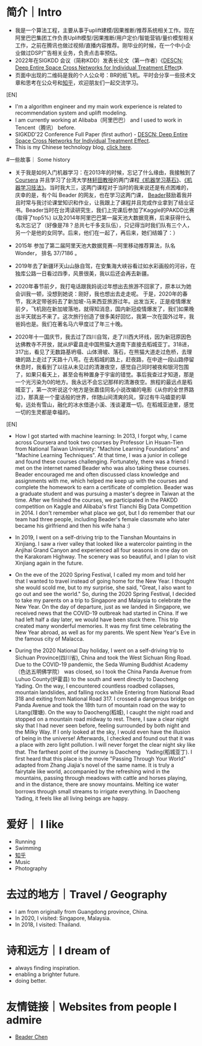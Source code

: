 
# 简介｜Intro
- 我是一个算法工程，主要从事于uplift建模/因果推断/推荐系统相关工作。现在阿里巴巴集团工作负责Uplift模型/因果推断/用户定价/智能营销/量价模型相关工作，之前在腾讯也做过视频/直播内容推荐。刚毕业的时候，在一个中小企业做过DSP广告相关业务，负责点击率预估。
- 2022年在SIGKDD 会议（简称KDD）发表长论文（第一作者）《[DESCN: Deep Entire Space Cross Networks for Individual Treatment Effect](https://arxiv.org/abs/2207.09920)》.
- 页面中出现的二维码是我的个人公众号：BR的纸飞机。平时会分享一些技术文章和思考在公众号和[知乎](https://www.zhihu.com/people/zhong-xian-sheng-4-44/posts)，欢迎朋友们一起交流学习。

[EN]
- I'm a algorithm engineer and my main work experience is related to recommendation system and uplift modeling.
- I am currently working at Alibaba（阿里巴巴） and I used to work in Tencent（腾讯） before.
- SIGKDD'22 Conference Full Paper (first author) - [DESCN: Deep Entire Space Cross Networks for Individual Treatment Effect](https://arxiv.org/abs/2207.09920).
- This is my Chinese technology blog, [click here](https://www.zhihu.com/people/zhong-xian-sheng-4-44/posts).

#一些故事｜ Some history
- 关于我是如何入门机器学习：在2013年的时候，忘记了什么缘由，我接触到了 [Coursera](https://www.coursera.org) 并且学习了台湾大学[林轩田教授](https://www.coursera.org/instructor/htlin)的两门课程[《机器学习基石》](https://www.coursera.org/instructor/htlin)、[《机器学习技法》](https://www.coursera.org/learn/machine-learning-techniques)。当时我大三，这两门课程对于当时的我来说还是有点困难的，庆幸的是，有个叫 Beader 的网友，也在学习这两门课， [Beader](https://beader.me)鼓励着我并且时常与我讨论课堂知识和作业，让我跟上了课程并且完成作业拿到了结业证书。Beader当时在台湾读研究生，我们上完课后参加了Kaggle的PAKDD比赛(取得了top5%) 以及2014年阿里巴巴第一届天池大数据竞赛，后来获得什么名次忘记了（好像是78？总共七千多支队伍），只记得当时我们队有三个人，另一个是他的女同学。后来，他们在一起了，再后来，她们结婚了：）

- 2015年 参加了第二届阿里天池大数据竞赛--阿里移动推荐算法，队名Wonder， 排名 37/7186 。

- 2019年去了新疆环天山山脉自驾，在安集海大峡谷看过如水彩画般的河谷，在独库公路一日看过四季，风景很美，我以后还会再去新疆。

- 2020年春节前夕，我打电话跟我妈说过年想出去旅游不回家了，原本以为她会训我一顿，没想到她说：刚好，我也想出去走走呢。 于是，2020年的春节，我决定带爸妈去了新加坡-马来西亚旅游过年。出发当天，正是疫情爆发前夕，飞机刚在新加坡落地，就得知消息，国内新冠疫情爆发了，我们如果晚出半天就出不来了。这次旅行创造了很多美好回忆，我第一次在国外过年，我爸妈也是。我们在著名马六甲度过了年三十晚。

- 2020年十一国庆节，我去过了四川自驾，走了川西大环线，因为新冠原因色达佛教寺不开放，就从炉霍县走中国熊猫大道南下直接去稻城亚丁。318进，317出，看见了无数路基坍塌、山体滑坡、落石，在熊猫大道走过危桥，去理塘的路上走过了天路十八弯。在去稻城的路上，赶夜路，在中途一段山路停留休息时，我看到了以往从未见过的清澈夜空，感觉自己同时被夜和银河包围了，如果只看天上，甚至会有种置身于宇宙的错觉。事后我查过才知道，那是一个光污染为0的地方。我永远不会忘记那样的清澈夜空。旅程的最远点是稻城亚丁，第一次听说这个地方是张嘉佳同名小说改编的电影《从你的全世界路过》，那真是一个童话般的世界，伴随山间清爽的风，穿过有牛马嬉耍的草甸，远处有雪山，融化的冰水借道小溪、浅谈灌溉一切。在稻城亚迪里，感觉一切的生灵都是幸福的。


[EN]

- How I got started with machine learning: In 2013, I forgot why, I came across Coursera and took two courses by Professor Lin Hsuan-Tien from National Taiwan University: "Machine Learning Foundations" and "Machine Learning Techniques". At that time, I was a junior in college and found these courses challenging. Fortunately, there was a friend I met on the internet named Beader who was also taking these courses. Beader encouraged me and often discussed class knowledge and assignments with me, which helped me keep up with the courses and complete the homework to earn a certificate of completion. Beader was a graduate student 
and was pursuing a master's degree in Taiwan at the time. After we finished the courses, we participated in the PAKDD competition on Kaggle and Alibaba's first Tianchi Big Data Competition in 2014. I don't remember what place we got, but I do remember that our team had three people, including Beader's female classmate who later became his girlfriend and then his wife haha :)

- In 2019, I went on a self-driving trip to the Tianshan Mountains in Xinjiang. I saw a river valley that looked like a watercolor painting in the Anjihai Grand Canyon and experienced all four seasons in one day on the Karakoram Highway. The scenery was so beautiful, and I plan to visit Xinjiang again in the future.

- On the eve of the 2020 Spring Festival, I called my mom and told her that I wanted to travel instead of going home for the New Year. I thought she would scold me, but to my surprise, she said, "Great, I also want to go out and see the world." So, during the 2020 Spring Festival, I decided to take my parents on a trip to Singapore and Malaysia to celebrate the New Year. On the day of departure, just as we landed in Singapore, we received news that the COVID-19 outbreak had started in China. If we had left half a day later, we would have been stuck there. This trip created many wonderful memories. It was my first time celebrating the New Year abroad, as well as for my parents. We spent New Year's Eve in the famous city of Malacca.

- During the 2020 National Day holiday, I went on a self-driving trip to Sichuan Province(四川省), China and took the West Sichuan Ring Road. Due to the COVID-19 pandemic, the Seda Wuming Buddhist Academy（色达五明佛学院） was closed, so I took the China Panda Avenue from Luhuo County(炉霍县) to the south and went directly to Daocheng Yading. On the way, I encountered countless roadbed collapses, mountain landslides, and falling rocks while Entering from National Road 318 and exiting from National Road 317. I crossed a dangerous bridge on Panda Avenue and took the 18th turn of mountain road on the way to Litang(理塘). On the way to Daocheng(稻城), I caught the night road and stopped on a mountain road midway to rest. There, I saw a clear night sky that I had never seen before, feeling surrounded by both night and the Milky Way. If I only looked at the sky, I would even have the illusion of being in the universe! Afterwards, I checked and found out that it was a place with zero light pollution. I will never forget the clear night sky like that. The farthest point of the journey is Daocheng　Yading(稻城亚丁). I first heard that this place is the movie "Passing Through Your World" adapted from Zhang Jiajia's novel of the same name. It is truly a fairytale like world, accompanied by the refreshing wind in the mountains, passing through meadows with cattle and horses playing, and in the distance, there are snowy mountains. Melting ice water borrows through small streams to irrigate everything. In Daocheng　Yading, it feels like all living beings are happy.



# 爱好｜ I like

- Running
- Swimming
- [知乎](https://www.zhihu.com/people/zhong-xian-sheng-4-44/posts)
- Music
- Photography

# 去过的地方｜Travel / Geography

- I am from originally from Guangdong province, China.
- In 2020, I visited: Singapore, Malaysia.
- In 2018, I visited: Thailand.

# 诗和远方｜I dream of

- always finding inspiration.
- enabling a brighter future.
- doing better.

# 友情链接｜Websites from people I admire

- [Beader Chen](https://beader.me/) 
